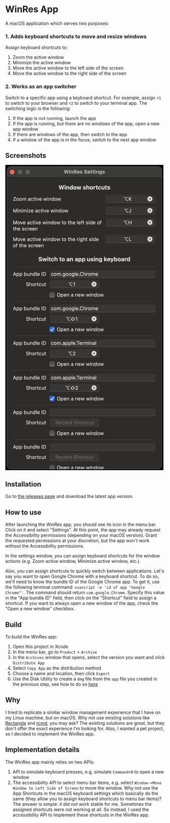 # WinRes App

A macOS application which serves two purposes:

### 1. Adds keyboard shortcuts to move and resize windows

Assign keyboard shortcuts to:

1. Zoom the active window
2. Minimize the active window
3. Move the active window to the left side of the screen
4. Move the active window to the right side of the screen

### 2. Works as an app switcher

Switch to a specific app using a keyboard shortcut. For example, assign `⌥1` to switch to your browser and `⌥2` to switch to your terminal app.
The switching logic is the following:

1. If the app is not running, launch the app
2. If the app is running, but there are no windows of the app, open a new app window
3. If there are windows of the app, then switch to the app
4. If a window of the app is in the focus, switch to the next app window

## Screenshots

<img src="./WinRes/Docs/Images/Settings.png" width="500">

## Installation

Go to [the releases page](https://github.com/mdmitry01/WinRes/releases) and download the latest app version.

## How to use

After launching the WinRes app, you should see its icon in the menu bar. Click on it and select "Settings".
At this point, the app may already request the Accessibility permissions (depending on your macOS version).
Grant the requested permissions at your discretion, but the app won't work without the Accessibility permissions.

In the settings window, you can assign keyboard shortcuts for the window actions (e.g. Zoom active window, Minimize active window, etc.). 

Also, you can assign shortcuts to quickly switch between applications. Let's say you want to open Google Chrome with a keyboard shortcut. 
To do so, we'll need to know the bundle ID of the Google Chrome app. 
To get it, use the following terminal command: `osascript -e 'id of app "Google Chrome"'`. 
The command should return `com.google.Chrome`. Specify this value in the "App bundle ID" field,
then click on the "Shortcut" field to assign a shortcut. If you want to always open a new window of the app, check the "Open a new window" checkbox. 

## Build

To build the WinRes app:

1. Open this project in Xcode
2. In the menu bar, go to `Product` > `Archive`
3. In the `Archives` window that opens, select the version you want and click `Distribute App`
4. Select `Copy App` as the distribution method
5. Choose a name and location, then click `Export`
6. Use the Disk Utility to create a `dmg` file from the `app` file you created in the previous step, see how to do so [here](https://kb.parallels.com/en/123895)

## Why

I tried to replicate a similar window management experience that I have on my Linux machine, but on macOS. 
Why not use existing solutions like [Rectangle](https://github.com/rxhanson/Rectangle) and [rcmd](https://apps.apple.com/en-us/app/id1596283165), you may ask?
The existing solutions are great, but they don't offer the exact experience I'm looking for. Also, I wanted a pet project, so I decided to implement the WinRes app.

## Implementation details

The WinRes app mainly relies on two APIs:

1. API to simulate keyboard presses, e.g. simulate `Command+N` to open a new window
2. The accessibility API to select menu bar items, e.g. select `Window->Move Window to Left Side of Screen` to move the window. Why not use the App Shortcuts in the macOS keyboard settings which basically do the same (they allow you to assign keyboard shortcuts to menu bar items)? The answer is simple: it did not work stable for me. Sometimes the assigned shortcuts were not working at all. So instead, I used the accessibility API to implement these shortcuts in the WinRes app.
